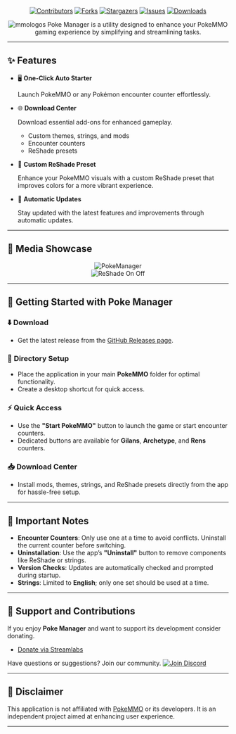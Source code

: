 <div align="center">

[![Contributors][contributors-shield]][contributors-url]
[![Forks][forks-shield]][forks-url]
[![Stargazers][stars-shield]][stars-url]
[![Issues][issues-shield]][issues-url]
[![Downloads][downloads-shield]][downloads-url]

![mmologos](https://github.com/Ryukotsuki/Poke-Manager/assets/50199421/0dce132b-8882-4ca0-9719-43e03903c6e9)
Poke Manager is a utility designed to enhance your PokeMMO gaming experience by simplifying and streamlining tasks.
</div>

---

## ✨ **Features**
- 🖥️ **One-Click Auto Starter**
  
  Launch PokeMMO or any Pokémon encounter counter effortlessly.
 
- 🌐 **Download Center**
  
  Download essential add-ons for enhanced gameplay.
  - Custom themes, strings, and mods  
  - Encounter counters
  - ReShade presets
    
- 🎨 **Custom ReShade Preset**
  
  Enhance your PokeMMO visuals with a custom ReShade preset that improves colors for a more vibrant experience.

- 🔄 **Automatic Updates**
  
  Stay updated with the latest features and improvements through automatic updates. 

---

## 📸 **Media Showcase**  
<div align="center">

![PokeManager](https://github.com/user-attachments/assets/6fcf8abc-1c50-4bd1-a6c5-edee8b1c1e37)  
![ReShade On Off](https://github.com/Ryukotsuki/PokeMMO-Manager/assets/50199421/2b98cbdf-8b65-4721-9202-f622b64c72fa)

</div>

---

## 🚀 **Getting Started with Poke Manager**

### ⬇️ **Download**
- Get the latest release from the [GitHub Releases page](https://github.com/Ryukotsuki/PokeMMO-Manager/releases).  

### 📂 **Directory Setup**
- Place the application in your main **PokeMMO** folder for optimal functionality.  
- Create a desktop shortcut for quick access.  

### ⚡ **Quick Access**
- Use the **"Start PokeMMO"** button to launch the game or start encounter counters.  
- Dedicated buttons are available for **Gilans**, **Archetype**, and **Rens** counters.  

### 📥 **Download Center**
- Install mods, themes, strings, and ReShade presets directly from the app for hassle-free setup.  

---

## 📝 **Important Notes**
- **Encounter Counters**: Only use one at a time to avoid conflicts. Uninstall the current counter before switching.
- **Uninstallation**: Use the app’s **"Uninstall"** button to remove components like ReShade or strings.
- **Version Checks**: Updates are automatically checked and prompted during startup.
- **Strings**: Limited to **English**; only one set should be used at a time.  

---

## 💖 **Support and Contributions**  
If you enjoy **Poke Manager** and want to support its development consider donating.
- [Donate via Streamlabs](https://streamlabs.com/ryukotsukii/tip)  

Have questions or suggestions? Join our community.
[![Join Discord](https://github.com/user-attachments/assets/09fb5822-5e82-431b-b9cc-bbd4111ba48b)](https://discord.gg/HdfjKbPNc9)  

---

## 📜 **Disclaimer**  
This application is not affiliated with [PokeMMO](https://pokemmo.com/) or its developers. It is an independent project aimed at enhancing user experience.

---

[contributors-shield]: https://img.shields.io/github/contributors/Ryukotsuki/Poke-Manager.svg?style=for-the-badge  
[contributors-url]: https://github.com/ryukotsuki/poke-manager/graphs/contributors  
[downloads-shield]: https://img.shields.io/github/downloads/Ryukotsuki/Poke-Manager/total?style=for-the-badge  
[downloads-url]: https://github.com/Ryukotsuki/Poke-Manager/releases  
[forks-shield]: https://img.shields.io/github/forks/Ryukotsuki/Poke-Manager.svg?style=for-the-badge  
[forks-url]: https://github.com/Ryukotsuki/Poke-Manager/network/members  
[stars-shield]: https://img.shields.io/github/stars/Ryukotsuki/Poke-Manager.svg?style=for-the-badge  
[stars-url]: https://github.com/Ryukotsuki/Poke-Manager/stargazers  
[issues-shield]: https://img.shields.io/github/issues/Ryukotsuki/Poke-Manager.svg?style=for-the-badge  
[issues-url]: https://github.com/Ryukotsuki/Poke-Manager/issues  
